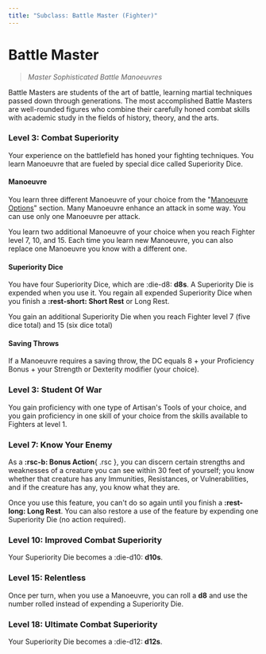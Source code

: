 ```yaml
---
title: "Subclass: Battle Master (Fighter)"
---
```


<p style="display:none">
Master Sophisticated Battle Manoeuvres
</p>

# Battle Master

> *Master Sophisticated Battle Manoeuvres*

Battle Masters are students of the art of battle, learning martial techniques passed down through generations. The most accomplished Battle Masters are well-rounded figures who combine their carefully honed combat skills with academic study in the fields of history, theory, and the arts.

### Level 3: Combat Superiority
Your experience on the battlefield has honed your fighting techniques. You learn Manoeuvre that are fueled by special dice called Superiority Dice.

#### Manoeuvre

You learn three different Manoeuvre of your choice from the "[Manoeuvre Options]" section. Many Manoeuvre enhance an attack in some way. You can use only one Manoeuvre per attack.

You learn two additional Manoeuvre of your choice when you reach Fighter level 7, 10, and 15. Each time you learn new Manoeuvre, you can also replace one Manoeuvre you know with a different one.

[Manoeuvre Options]: ../../option/class-options/fighter-manoeuvre/index.md

#### Superiority Dice

You have four Superiority Dice, which are :die-d8: **d8s**. A Superiority Die is expended when you use it. You regain all expended Superiority Dice when you finish a **:rest-short: Short Rest** or Long Rest.

You gain an additional Superiority Die when you reach Fighter level 7 (five dice total) and 15 (six dice total)

#### Saving Throws

If a Manoeuvre requires a saving throw, the DC equals 8 + your Proficiency Bonus + your Strength or Dexterity modifier (your choice).
 
### Level 3: Student Of War

You gain proficiency with one type of Artisan's Tools of your choice, and you gain proficiency in one skill of your choice from the skills available to Fighters at level 1.

### Level 7: Know Your Enemy

As a **:rsc-b: Bonus Action**{ .rsc }, you can discern certain strengths and weaknesses of a creature you can see within 30 feet of yourself; you know whether that creature has any Immunities, Resistances, or Vulnerabilities, and if the creature has any, you know what they are.

Once you use this feature, you can't do so again until you finish a **:rest-long: Long Rest**. You can also restore a use of the feature by expending one Superiority Die (no action required).

### Level 10: Improved Combat Superiority

Your Superiority Die becomes a :die-d10: **d10s**.

### Level 15: Relentless

Once per turn, when you use a Manoeuvre, you can roll a **d8** and use the number rolled instead of expending a Superiority Die.

### Level 18: Ultimate Combat Superiority

Your Superiority Die becomes a :die-d12: **d12s**.


